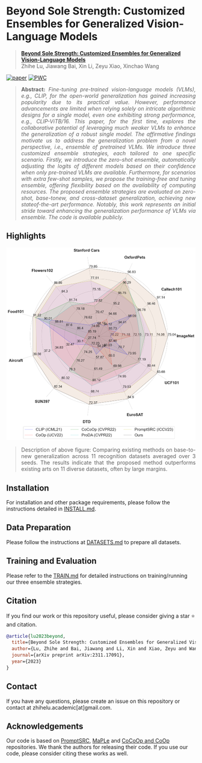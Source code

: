 # Beyond Sole Strength: Customized Ensembles for Generalized Vision-Language Models


> [**Beyond Sole Strength: Customized Ensembles for Generalized Vision-Language Models**](https://arxiv.org/pdf/2311.17091.pdf)<br>
> Zhihe Lu, Jiawang Bai, Xin Li, Zeyu Xiao, Xinchao Wang


[![paper](https://img.shields.io/badge/arXiv-Paper-<COLOR>.svg)](https://arxiv.org/pdf/2311.17091.pdf)
[![PWC](https://img.shields.io/endpoint.svg?url=https://paperswithcode.com/badge/beyond-sole-strength-customized-ensembles-for/prompt-engineering-on-imagenet)](https://paperswithcode.com/sota/prompt-engineering-on-imagenet)

> **<p align="justify"> Abstract:** *Fine-tuning pre-trained vision-language models (VLMs), e.g., CLIP, for the open-world generalization has gained increasing popularity due to its practical value. However, performance advancements are limited when relying solely on intricate algorithmic designs for a single model, even one exhibiting strong performance, e.g., CLIP-ViTB/16. This paper, for the first time, explores the collaborative potential of leveraging much weaker VLMs to enhance the generalization of a robust single model. The affirmative findings motivate us to address the generalization problem from a novel perspective, i.e., ensemble of pretrained VLMs. We introduce three customized ensemble strategies, each tailored to one specific scenario. Firstly, we introduce the zero-shot ensemble, automatically adjusting the logits of different models based on their confidence when only pre-trained VLMs are available. Furthermore, for scenarios with extra few-shot samples, we propose the training-free and tuning ensemble, offering flexibility based on the availability of computing resources. The proposed ensemble strategies are evaluated on zero-shot, base-tonew, and cross-dataset generalization, achieving new stateof-the-art performance. Notably, this work represents an initial stride toward enhancing the generalization performance of VLMs via ensemble. The code is available publicly.* </p>


## Highlights

![main figure](docs/radar.png)
> <p align="justify"> Description of above figure: Comparing existing methods on base-to-new generalization across 11 recognition datasets averaged over 3 seeds. The results indicate that the proposed method outperforms existing arts on 11 diverse datasets, often by large margins. </p>


## Installation 
For installation and other package requirements, please follow the instructions detailed in [INSTALL.md](docs/INSTALL.md). 


## Data Preparation
Please follow the instructions at [DATASETS.md](docs/DATASETS.md) to prepare all datasets.


## Training and Evaluation
Please refer to the [TRAIN.md](docs/TRAIN.md) for detailed instructions on training/running our three ensemble strategies.


## Citation
If you find our work or this repository useful, please consider giving a star :star: and citation.
```bibtex
@article{lu2023beyond,
  title={Beyond Sole Strength: Customized Ensembles for Generalized Vision-Language Models},
  author={Lu, Zhihe and Bai, Jiawang and Li, Xin and Xiao, Zeyu and Wang, Xinchao},
  journal={arXiv preprint arXiv:2311.17091},
  year={2023}
}
```


## Contact
If you have any questions, please create an issue on this repository or contact at zhihelu.academic[at]gmail.com.


## Acknowledgements
Our code is based on [PromptSRC](https://github.com/muzairkhattak/PromptSRC), [MaPLe](https://github.com/muzairkhattak/multimodal-prompt-learning) and [CoCoOp and CoOp](https://github.com/KaiyangZhou/CoOp) repositories. We thank the authors for releasing their code. If you use our code, please consider citing these works as well.

